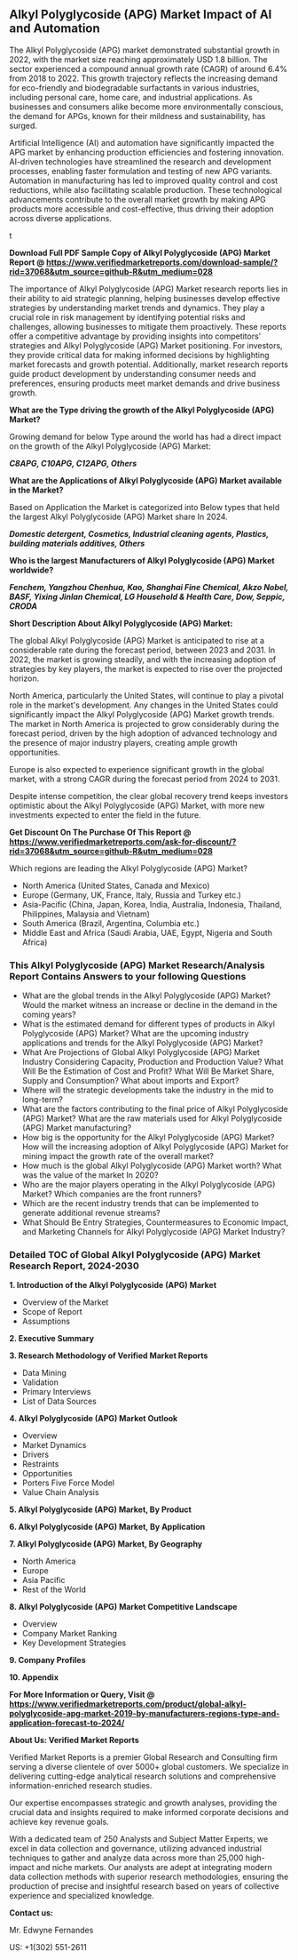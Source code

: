 <h2>Alkyl Polyglycoside (APG) Market Impact of AI and Automation</h2><p>The Alkyl Polyglycoside (APG) market demonstrated substantial growth in 2022, with the market size reaching approximately USD 1.8 billion. The sector experienced a compound annual growth rate (CAGR) of around 6.4% from 2018 to 2022. This growth trajectory reflects the increasing demand for eco-friendly and biodegradable surfactants in various industries, including personal care, home care, and industrial applications. As businesses and consumers alike become more environmentally conscious, the demand for APGs, known for their mildness and sustainability, has surged.</p><p>Artificial Intelligence (AI) and automation have significantly impacted the APG market by enhancing production efficiencies and fostering innovation. AI-driven technologies have streamlined the research and development processes, enabling faster formulation and testing of new APG variants. Automation in manufacturing has led to improved quality control and cost reductions, while also facilitating scalable production. These technological advancements contribute to the overall market growth by making APG products more accessible and cost-effective, thus driving their adoption across diverse applications.</p>t</p><p id="" class=""><strong>Download Full PDF Sample Copy of Alkyl Polyglycoside (APG) Market Report @ <a href="https://www.verifiedmarketreports.com/download-sample/?rid=37068&utm_source=github-R&utm_medium=028" target="_blank">https://www.verifiedmarketreports.com/download-sample/?rid=37068&utm_source=github-R&utm_medium=028</a></strong></p><p>The importance of&nbsp;Alkyl Polyglycoside (APG) Market research reports lies in their ability to aid strategic planning, helping businesses develop effective strategies by understanding market trends and dynamics. They play a crucial role in risk management by identifying potential risks and challenges, allowing businesses to mitigate them proactively. These reports offer a competitive advantage by providing insights into competitors' strategies and Alkyl Polyglycoside (APG) Market positioning. For investors, they provide critical data for making informed decisions by highlighting market forecasts and growth potential. Additionally, market research reports guide product development by understanding consumer needs and preferences, ensuring products meet market demands and drive business growth.</p><p><strong>What are the&nbsp;Type driving the growth of the Alkyl Polyglycoside (APG) Market?</strong></p><p id="" class="">Growing demand for below Type around the world has had a direct impact on the growth of the Alkyl Polyglycoside (APG) Market:</p><em><strong>C8APG, C10APG, C12APG, Others</strong></em></p><strong>What are the&nbsp;Applications&nbsp;of Alkyl Polyglycoside (APG) Market available in the Market?</strong></p><p id="" class="">Based on Application the Market is categorized into Below types that held the largest Alkyl Polyglycoside (APG) Market share In 2024.</p><em><strong>Domestic detergent, Cosmetics, Industrial cleaning agents, Plastics, building materials additives, Others</strong></em></p><strong>Who is the largest Manufacturers of Alkyl Polyglycoside (APG) Market worldwide?</strong></p><p><em><strong>Fenchem, Yangzhou Chenhua, Kao, Shanghai Fine Chemical, Akzo Nobel, BASF, Yixing Jinlan Chemical, LG Household & Health Care, Dow, Seppic, CRODA</strong></em></p><p id="" class=""><strong>Short Description About Alkyl Polyglycoside (APG) Market:</strong></p><p>The global Alkyl Polyglycoside (APG) Market is anticipated to rise at a considerable rate during the forecast period, between 2023 and 2031. In 2022, the market is growing steadily, and with the increasing adoption of strategies by key players, the market is expected to rise over the projected horizon.</p><p>North America, particularly the United States, will continue to play a pivotal role in the market's development. Any changes in the United States could significantly impact the Alkyl Polyglycoside (APG) Market growth trends. The market in North America is projected to grow considerably during the forecast period, driven by the high adoption of advanced technology and the presence of major industry players, creating ample growth opportunities.</p><p>Europe is also expected to experience significant growth in the global market, with a strong CAGR during the forecast period from 2024 to 2031.</p><p>Despite intense competition, the clear global recovery trend keeps investors optimistic about the Alkyl Polyglycoside (APG) Market, with more new investments expected to enter the field in the future.</p><p id="" class=""><strong>Get Discount On The Purchase Of This Report @ <a href="https://www.verifiedmarketreports.com/ask-for-discount/?rid=37068&utm_source=github-R&utm_medium=028" target="_blank">https://www.verifiedmarketreports.com/ask-for-discount/?rid=37068&utm_source=github-R&utm_medium=028</a></strong></p>Which regions are leading the Alkyl Polyglycoside (APG) Market?</p><ul><li>North America (United States, Canada and Mexico)</li><li>Europe (Germany, UK, France, Italy, Russia and Turkey etc.)</li><li>Asia-Pacific (China, Japan, Korea, India, Australia, Indonesia, Thailand, Philippines, Malaysia and Vietnam)</li><li>South America (Brazil, Argentina, Columbia etc.)</li><li>Middle East and Africa (Saudi Arabia, UAE, Egypt, Nigeria and South Africa)</li></ul><h3 id="" class="">This Alkyl Polyglycoside (APG) Market Research/Analysis Report Contains Answers to your following Questions</h3><ul><li>What are the global trends in the Alkyl Polyglycoside (APG) Market? Would the market witness an increase or decline in the demand in the coming years?</li><li>What is the estimated demand for different types of products in Alkyl Polyglycoside (APG) Market? What are the upcoming industry applications and trends for the Alkyl Polyglycoside (APG) Market?</li><li>What Are Projections of Global Alkyl Polyglycoside (APG) Market Industry Considering Capacity, Production and Production Value? What Will Be the Estimation of Cost and Profit? What Will Be Market Share, Supply and Consumption? What about imports and Export?</li><li>Where will the strategic developments take the industry in the mid to long-term?</li><li>What are the factors contributing to the final price of Alkyl Polyglycoside (APG) Market? What are the raw materials used for Alkyl Polyglycoside (APG) Market manufacturing?</li><li>How big is the opportunity for the Alkyl Polyglycoside (APG) Market? How will the increasing adoption of Alkyl Polyglycoside (APG) Market for mining impact the growth rate of the overall market?</li><li>How much is the global Alkyl Polyglycoside (APG) Market worth? What was the value of the market In 2020?</li><li>Who are the major players operating in the Alkyl Polyglycoside (APG) Market? Which companies are the front runners?</li><li>Which are the recent industry trends that can be implemented to generate additional revenue streams?</li><li>What Should Be Entry Strategies, Countermeasures to Economic Impact, and Marketing Channels for Alkyl Polyglycoside (APG) Market Industry?</li></ul><h3 id="" class="">Detailed TOC of Global Alkyl Polyglycoside (APG) Market Research Report, 2024-2030</h3><p id="" class=""><strong>1. Introduction of the Alkyl Polyglycoside (APG) Market</strong></p><ul><li>Overview of the Market</li><li>Scope of Report</li><li>Assumptions</li></ul><p id="" class=""><strong>2. Executive Summary</strong></p><p id="" class=""><strong>3. Research Methodology of Verified Market Reports</strong></p><ul><li>Data Mining</li><li>Validation</li><li>Primary Interviews</li><li>List of Data Sources</li></ul><p id="" class=""><strong>4. Alkyl Polyglycoside (APG) Market Outlook</strong></p><ul><li>Overview</li><li>Market Dynamics</li><li>Drivers</li><li>Restraints</li><li>Opportunities</li><li>Porters Five Force Model</li><li>Value Chain Analysis</li></ul><p id="" class=""><strong>5. Alkyl Polyglycoside (APG) Market, By Product</strong></p><p id="" class=""><strong>6. Alkyl Polyglycoside (APG) Market, By Application</strong></p><p id="" class=""><strong>7. Alkyl Polyglycoside (APG) Market, By Geography</strong></p><ul><li>North America</li><li>Europe</li><li>Asia Pacific</li><li>Rest of the World</li></ul><p id="" class=""><strong>8. Alkyl Polyglycoside (APG) Market Competitive Landscape</strong></p><ul><li>Overview</li><li>Company Market Ranking</li><li>Key Development Strategies</li></ul><p id="" class=""><strong>9. Company Profiles</strong></p><p id="" class=""><strong>10. Appendix</strong></p><p id="" class=""><strong>For More Information or Query, Visit @ <a href="https://www.verifiedmarketreports.com/product/global-alkyl-polyglycoside-apg-market-2019-by-manufacturers-regions-type-and-application-forecast-to-2024/" target="_blank">https://www.verifiedmarketreports.com/product/global-alkyl-polyglycoside-apg-market-2019-by-manufacturers-regions-type-and-application-forecast-to-2024/</a></strong></p><p id="" class=""><strong>About Us: Verified Market Reports</strong></p><p id="" class="">Verified Market Reports is a premier Global Research and Consulting firm serving a diverse clientele of over 5000+ global customers. We specialize in delivering cutting-edge analytical research solutions and comprehensive information-enriched research studies.</p><p id="" class="">Our expertise encompasses strategic and growth analyses, providing the crucial data and insights required to make informed corporate decisions and achieve key revenue goals.</p><p id="" class="">With a dedicated team of 250 Analysts and Subject Matter Experts, we excel in data collection and governance, utilizing advanced industrial techniques to gather and analyze data across more than 25,000 high-impact and niche markets. Our analysts are adept at integrating modern data collection methods with superior research methodologies, ensuring the production of precise and insightful research based on years of collective experience and specialized knowledge.</p><p id="" class=""><strong>Contact us:</strong></p><p id="" class="">Mr. Edwyne Fernandes</p><p id="" class="">US: +1(302) 551-2611</p>